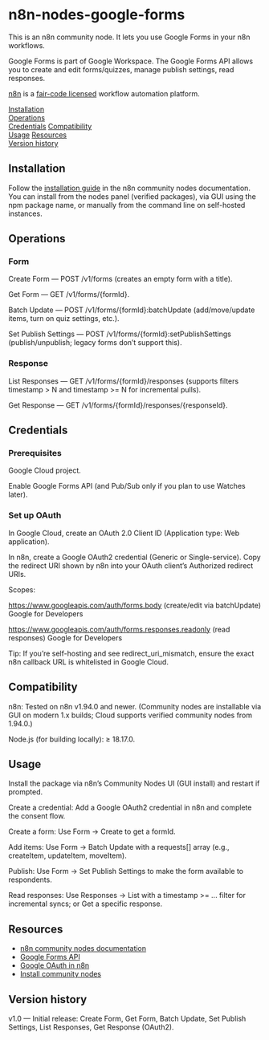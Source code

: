 # n8n-nodes-google-forms

This is an n8n community node. It lets you use Google Forms in your n8n workflows.

Google Forms is part of Google Workspace. The Google Forms API allows you to create and edit forms/quizzes, manage publish settings, read responses.

[n8n](https://n8n.io/) is a [fair-code licensed](https://docs.n8n.io/reference/license/) workflow automation platform.

[Installation](#installation)  
[Operations](#operations)  
[Credentials](#credentials)
[Compatibility](#compatibility)  
[Usage](#usage)
[Resources](#resources)  
[Version history](#version-history)

## Installation

Follow the [installation guide](https://docs.n8n.io/integrations/community-nodes/installation/) in the n8n community nodes documentation. You can install from the nodes panel (verified packages), via GUI using the npm package name, or manually from the command line on self-hosted instances.

## Operations

### Form
Create Form — POST /v1/forms (creates an empty form with a title). 

Get Form — GET /v1/forms/{formId}. 

Batch Update — POST /v1/forms/{formId}:batchUpdate (add/move/update items, turn on quiz settings, etc.). 

Set Publish Settings — POST /v1/forms/{formId}:setPublishSettings (publish/unpublish; legacy forms don’t support this).

### Response
List Responses — GET /v1/forms/{formId}/responses (supports filters timestamp > N and timestamp >= N for incremental pulls).

Get Response — GET /v1/forms/{formId}/responses/{responseId}.

## Credentials

### Prerequisites

Google Cloud project.

Enable Google Forms API (and Pub/Sub only if you plan to use Watches later).

### Set up OAuth
In Google Cloud, create an OAuth 2.0 Client ID (Application type: Web application).

In n8n, create a Google OAuth2 credential (Generic or Single-service). Copy the redirect URI shown by n8n into your OAuth client’s Authorized redirect URIs. 

Scopes:

https://www.googleapis.com/auth/forms.body (create/edit via batchUpdate) 
Google for Developers

https://www.googleapis.com/auth/forms.responses.readonly (read responses) 
Google for Developers

Tip: If you’re self-hosting and see redirect_uri_mismatch, ensure the exact n8n callback URL is whitelisted in Google Cloud.

## Compatibility

n8n: Tested on n8n v1.94.0 and newer. (Community nodes are installable via GUI on modern 1.x builds; Cloud supports verified community nodes from 1.94.0.) 

Node.js (for building locally): ≥ 18.17.0.

## Usage

Install the package via n8n’s Community Nodes UI (GUI install) and restart if prompted. 

Create a credential: Add a Google OAuth2 credential in n8n and complete the consent flow. 

Create a form: Use Form → Create to get a formId. 

Add items: Use Form → Batch Update with a requests[] array (e.g., createItem, updateItem, moveItem). 

Publish: Use Form → Set Publish Settings to make the form available to respondents. 

Read responses: Use Responses → List with a timestamp >= ... filter for incremental syncs; or Get a specific response. 

## Resources

* [n8n community nodes documentation](https://docs.n8n.io/integrations/#community-nodes)
* [Google Forms API](https://developers.google.com/workspace/forms/api/reference)
* [Google OAuth in n8n](https://docs.n8n.io/integrations/builtin/credentials/google)
* [Install community nodes](https://docs.n8n.io/integrations/community-nodes/installation)

## Version history

v1.0 — Initial release: Create Form, Get Form, Batch Update, Set Publish Settings, List Responses, Get Response (OAuth2).
